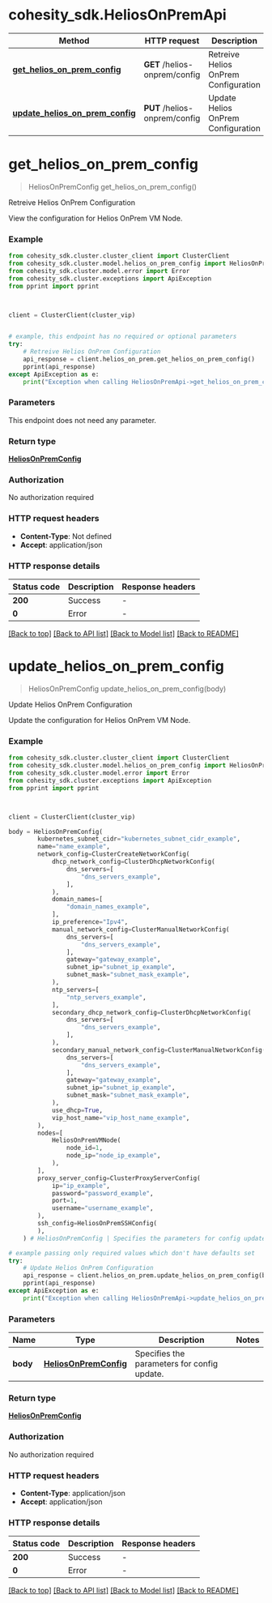 # cohesity_sdk.HeliosOnPremApi


Method | HTTP request | Description
------------- | ------------- | -------------
[**get_helios_on_prem_config**](HeliosOnPremApi.md#get_helios_on_prem_config) | **GET** /helios-onprem/config | Retreive Helios OnPrem Configuration
[**update_helios_on_prem_config**](HeliosOnPremApi.md#update_helios_on_prem_config) | **PUT** /helios-onprem/config | Update Helios OnPrem Configuration


# **get_helios_on_prem_config**
> HeliosOnPremConfig get_helios_on_prem_config()

Retreive Helios OnPrem Configuration

View the configuration for Helios OnPrem VM Node.

### Example

```python
from cohesity_sdk.cluster.cluster_client import ClusterClient
from cohesity_sdk.cluster.model.helios_on_prem_config import HeliosOnPremConfig
from cohesity_sdk.cluster.model.error import Error
from cohesity_sdk.cluster.exceptions import ApiException
from pprint import pprint



client = ClusterClient(cluster_vip)


# example, this endpoint has no required or optional parameters
try:
	# Retreive Helios OnPrem Configuration
	api_response = client.helios_on_prem.get_helios_on_prem_config()
	pprint(api_response)
except ApiException as e:
	print("Exception when calling HeliosOnPremApi->get_helios_on_prem_config: %s\n" % e)
```


### Parameters
This endpoint does not need any parameter.

### Return type

[**HeliosOnPremConfig**](HeliosOnPremConfig.md)

### Authorization

No authorization required

### HTTP request headers

 - **Content-Type**: Not defined
 - **Accept**: application/json


### HTTP response details
| Status code | Description | Response headers |
|-------------|-------------|------------------|
**200** | Success |  -  |
**0** | Error |  -  |

[[Back to top]](#) [[Back to API list]](../README.md#documentation-for-api-endpoints) [[Back to Model list]](../README.md#documentation-for-models) [[Back to README]](../README.md)

# **update_helios_on_prem_config**
> HeliosOnPremConfig update_helios_on_prem_config(body)

Update Helios OnPrem Configuration

Update the configuration for Helios OnPrem VM Node.

### Example

```python
from cohesity_sdk.cluster.cluster_client import ClusterClient
from cohesity_sdk.cluster.model.helios_on_prem_config import HeliosOnPremConfig
from cohesity_sdk.cluster.model.error import Error
from cohesity_sdk.cluster.exceptions import ApiException
from pprint import pprint



client = ClusterClient(cluster_vip)

body = HeliosOnPremConfig(
        kubernetes_subnet_cidr="kubernetes_subnet_cidr_example",
        name="name_example",
        network_config=ClusterCreateNetworkConfig(
            dhcp_network_config=ClusterDhcpNetworkConfig(
                dns_servers=[
                    "dns_servers_example",
                ],
            ),
            domain_names=[
                "domain_names_example",
            ],
            ip_preference="Ipv4",
            manual_network_config=ClusterManualNetworkConfig(
                dns_servers=[
                    "dns_servers_example",
                ],
                gateway="gateway_example",
                subnet_ip="subnet_ip_example",
                subnet_mask="subnet_mask_example",
            ),
            ntp_servers=[
                "ntp_servers_example",
            ],
            secondary_dhcp_network_config=ClusterDhcpNetworkConfig(
                dns_servers=[
                    "dns_servers_example",
                ],
            ),
            secondary_manual_network_config=ClusterManualNetworkConfig(
                dns_servers=[
                    "dns_servers_example",
                ],
                gateway="gateway_example",
                subnet_ip="subnet_ip_example",
                subnet_mask="subnet_mask_example",
            ),
            use_dhcp=True,
            vip_host_name="vip_host_name_example",
        ),
        nodes=[
            HeliosOnPremVMNode(
                node_id=1,
                node_ip="node_ip_example",
            ),
        ],
        proxy_server_config=ClusterProxyServerConfig(
            ip="ip_example",
            password="password_example",
            port=1,
            username="username_example",
        ),
        ssh_config=HeliosOnPremSSHConfig(
        ),
    ) # HeliosOnPremConfig | Specifies the parameters for config update.

# example passing only required values which don't have defaults set
try:
	# Update Helios OnPrem Configuration
	api_response = client.helios_on_prem.update_helios_on_prem_config(body)
	pprint(api_response)
except ApiException as e:
	print("Exception when calling HeliosOnPremApi->update_helios_on_prem_config: %s\n" % e)
```


### Parameters

Name | Type | Description  | Notes
------------- | ------------- | ------------- | -------------
 **body** | [**HeliosOnPremConfig**](HeliosOnPremConfig.md)| Specifies the parameters for config update. |

### Return type

[**HeliosOnPremConfig**](HeliosOnPremConfig.md)

### Authorization

No authorization required

### HTTP request headers

 - **Content-Type**: application/json
 - **Accept**: application/json


### HTTP response details
| Status code | Description | Response headers |
|-------------|-------------|------------------|
**200** | Success |  -  |
**0** | Error |  -  |

[[Back to top]](#) [[Back to API list]](../README.md#documentation-for-api-endpoints) [[Back to Model list]](../README.md#documentation-for-models) [[Back to README]](../README.md)

